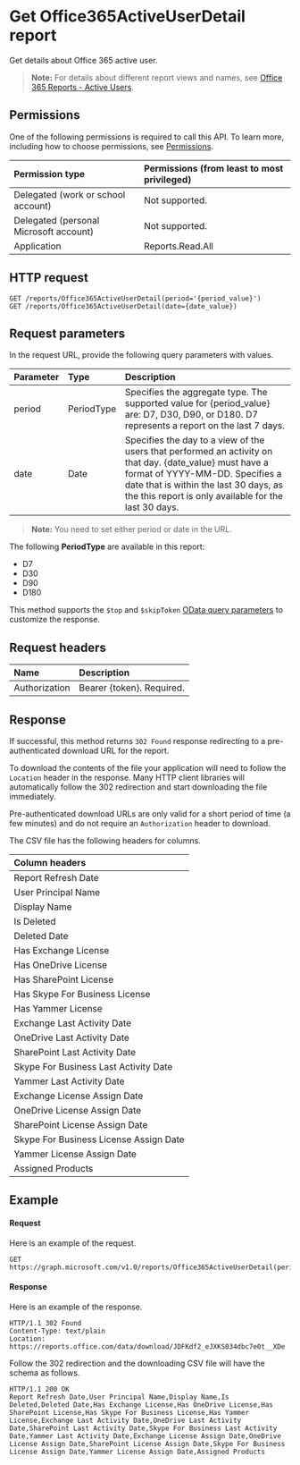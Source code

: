 # Get Office365ActiveUserDetail report

Get details about Office 365 active user.

> **Note:** For details about different report views and names, see [Office 365 Reports - Active Users](https://support.office.com/client/Active-Users-fc1cf1d0-cd84-43fd-adb7-a4c4dfa8112d).

## Permissions

One of the following permissions is required to call this API. To learn more, including how to choose permissions, see [Permissions](../../../concepts/permissions_reference.md).

| Permission type                        | Permissions (from least to most privileged) |
| :------------------------------------- | :--------------------------------------- |
| Delegated (work or school account)     | Not supported.                           |
| Delegated (personal Microsoft account) | Not supported.                           |
| Application                            | Reports.Read.All                         |

## HTTP request

```http
GET /reports/Office365ActiveUserDetail(period='{period_value}')
GET /reports/Office365ActiveUserDetail(date={date_value})
```

## Request parameters

In the request URL, provide the following query parameters with values.

| Parameter | Type       | Description                              |
| :-------- | :--------- | :--------------------------------------- |
| period    | PeriodType | Specifies the aggregate type. The supported value for {period_value} are: D7, D30, D90, or D180. D7 represents a report on the last 7 days. |
| date      | Date       | Specifies the day to a view of the users that performed an activity on that day. {date_value} must have a format of YYYY-MM-DD. Specifies a date that is within the last 30 days, as the this report is only available for the last 30 days. |

> **Note:** You need to set either period or date in the URL.

The following **PeriodType** are available in this report:

- D7
- D30
- D90
- D180

This method supports the `$top` and `$skipToken` [OData query parameters](../../../concepts/query_parameters.md) to customize the response.

## Request headers

| Name          | Description               |
| :------------ | :------------------------ |
| Authorization | Bearer {token}. Required. |

## Response

If successful, this method returns `302 Found` response redirecting to a pre-authenticated download URL for the report.

To download the contents of the file your application will need to follow the `Location` header in the response.
Many HTTP client libraries will automatically follow the 302 redirection and start downloading the file immediately.

Pre-authenticated download URLs are only valid for a short period of time (a few minutes) and do not require an `Authorization` header to download.

The CSV file has the following headers for columns.

| Column headers                         |
| :------------------------------------- |
| Report Refresh Date                    |
| User Principal Name                    |
| Display Name                           |
| Is Deleted                             |
| Deleted Date                           |
| Has Exchange License                   |
| Has OneDrive License                   |
| Has SharePoint License                 |
| Has Skype For Business License         |
| Has Yammer License                     |
| Exchange Last Activity Date            |
| OneDrive Last Activity Date            |
| SharePoint Last Activity Date          |
| Skype For Business Last Activity Date  |
| Yammer Last Activity Date              |
| Exchange License Assign Date           |
| OneDrive License Assign Date           |
| SharePoint License Assign Date         |
| Skype For Business License Assign Date |
| Yammer License Assign Date             |
| Assigned Products                      |

## Example

#### Request

Here is an example of the request.

```http
GET https://graph.microsoft.com/v1.0/reports/Office365ActiveUserDetail(period='D7')
```

#### Response

Here is an example of the response.

```http
HTTP/1.1 302 Found
Content-Type: text/plain
Location: https://reports.office.com/data/download/JDFKdf2_eJXKS034dbc7e0t__XDe
```

Follow the 302 redirection and the downloading CSV file will have the schema as follows.

```http
HTTP/1.1 200 OK
Report Refresh Date,User Principal Name,Display Name,Is Deleted,Deleted Date,Has Exchange License,Has OneDrive License,Has SharePoint License,Has Skype For Business License,Has Yammer License,Exchange Last Activity Date,OneDrive Last Activity Date,SharePoint Last Activity Date,Skype For Business Last Activity Date,Yammer Last Activity Date,Exchange License Assign Date,OneDrive License Assign Date,SharePoint License Assign Date,Skype For Business License Assign Date,Yammer License Assign Date,Assigned Products
```
